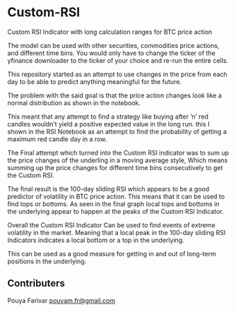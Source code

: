 # Custom-RSI
Custom RSI Indicator with long calculation ranges for BTC price action

The model can be used with other securities, commodities price actions, and different time bins. You would only have to change the ticker of the yfinance downloader to the ticker of your choice and re-run the entire cells.

This repository started as an attempt to use changes in the price from each day to be able to predict anything meaningful for the future.

The problem with the said goal is that the price action changes look like a normal distribution as shown in the notebook.

This meant that any attempt to find a strategy like buying after ’n’ red candles wouldn’t yield a positive expected value in the long run. this I shown in the RSI Notebook as an attempt to find the probability of getting a maximum red candle day in a row.

The Final attempt which turned into the Custom RSI indicator was to sum up the price changes of the underling in a moving average style, Which means summing up the price changes for different time bins consecutively to get the Custom RSI.

The final result is the 100-day sliding RSI which appears to be a good predictor of volatility in BTC price action. This means that it can be used to find tops or bottoms. As seen in the final graph local tops and bottoms in the underlying appear to happen at the peaks of the Custom RSI Indicator.

Overall the Custom RSI Indicator Can be used to find events of extreme volatility in the market. Meaning that a local peak in the 100-day sliding RSI Indicators indicates a local bottom or a top in the underlying. 

This can be used as a good measure for getting in and out of long-term positions in the underlying.

## Contributers
Pouya Farivar        pouyam.fr@gmail.com
